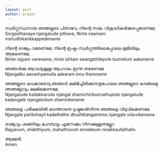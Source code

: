 ```yaml
---
layout: post
author: prayer
---
```


സ്വർഗ്ഗസ്ഥനായ ഞങ്ങളുടെ പിതാവേ, നിന്റെ നാമം വിശുദ്ധീകരിക്കപ്പെടേണമേ;  
Sorgasthanaya njangalude pithave, Ninte naamam vishudhikarikkappedename

നിന്റെ രാജ്യം വരേണമേ; നിന്റെ ഇഷ്ടം സ്വർഗ്ഗത്തിലെപ്പോലെ ഭൂമിയിലും ആകേണമേ;  
Ninte rajyam varename, ninte ishtam swargathilepole bumielum aakename

ഞങ്ങൾക്കു ആവശ്യമുള്ള ആഹാരം ഇന്നു തരേണമേ  
Njangalku aavashyamulla aakaram innu tharename

ഞങ്ങളുടെ കടക്കാരോടു ഞങ്ങൾ ക്ഷിമിച്ചിരിക്കുന്നതുപോലെ ഞങ്ങളുടെ കടങ്ങളെ ഞങ്ങളോടും ക്ഷമിക്കേണമേ;  
Njangalude kadakkarodu njangal shamichirikunnathupole njangalude kadangale njangalodum shaminkename


ഞങ്ങളെ പരീക്ഷയിൽ കടത്താതെ ദുഷ്ടങ്കൽനിന്നു ഞങ്ങളെ വിടുവിക്കേണമേ.  
Njangale parikshayil kadathathe dhushttangalninnu njangale viduvikename

രാജ്യവും ശക്തിയും മഹത്വവും എന്നേക്കും നിനക്കുള്ളതല്ലോ.  
Rajyavum, shakthiyum, mahathovum ennekkum ninakkaullathallo.

ആമേൻ.  
Amen.